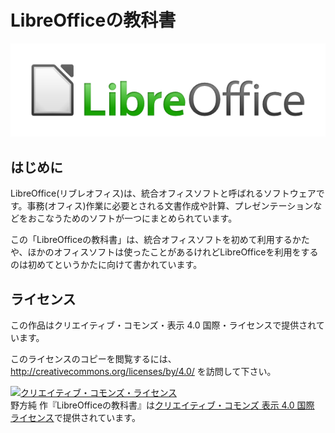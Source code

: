 
LibreOfficeの教科書
===================

![LibreOfficeのロゴ](./files/LibreOffice_external_logo_600px.png)


はじめに
--------

LibreOffice(リブレオフィス)は、統合オフィスソフトと呼ばれるソフトウェアです。事務(オフィス)作業に必要とされる文書作成や計算、プレゼンテーションなどをおこなうためのソフトが一つにまとめられています。

この「LibreOfficeの教科書」は、統合オフィスソフトを初めて利用するかたや、ほかのオフィスソフトは使ったことがあるけれどLibreOfficeを利用をするのは初めてというかたに向けて書かれています。

ライセンス
----------



この作品はクリエイティブ・コモンズ・表示 4.0 国際・ライセンスで提供されています。

このライセンスのコピーを閲覧するには、http://creativecommons.org/licenses/by/4.0/ を訪問して下さい。

<a rel="license" href="http://creativecommons.org/licenses/by/4.0/"><img alt="クリエイティブ・コモンズ・ライセンス" style="border-width:0" src="https://i.creativecommons.org/l/by/4.0/88x31.png![](https://i.creativecommons.org/l/by/4.0/88x31.png)" /></a><br /><span xmlns:cc="http://creativecommons.org/ns#" property="cc:attributionName">野方純</span> 作『<span xmlns:dct="http://purl.org/dc/terms/" property="dct:title">LibreOfficeの教科書</span>』は<a rel="license" href="http://creativecommons.org/licenses/by/4.0/">クリエイティブ・コモンズ 表示 4.0 国際 ライセンス</a>で提供されています。
